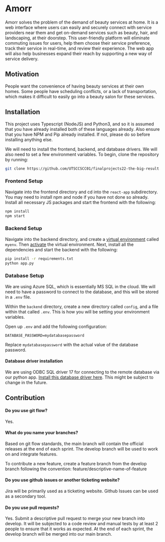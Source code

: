 ﻿# Amorr

Amorr solves the problem of the demand of beauty services at home. It is a web interface where users can easily and securely connect with service providers near them and get on-demand services such as beauty, hair, and landscaping, at their doorstep. This user-friendly platform will eliminate commuting issues for users, help them choose their service preference, track their service in real-time, and review their experience. The web app will also help businesses expand their reach by supporting a new way of service delivery.

## Motivation

People want the convenience of having beauty services at their own homes. Some people have scheduling conflicts, or a lack of transportation, which makes it difficult to easily go into a beauty salon for these services.

## Installation

This project uses Typescript (NodeJS) and Python3, and so it is assumed that you have already installed both of these languages already. Also ensure that you have NPM and Pip already installed. If not, please do so before installing anything else.

We will need to install the frontend, backend, and database drivers. We will also need to set a few environment variables. To begin, clone the repository by running:

```bash
git clone https://github.com/UTSCCSCC01/finalprojects22-the-big-result.git
```

### Frontend Setup

Navigate into the frontend directory and cd into the `react-app` subdirectory. You may need to install npm and node if you have not done so already. Install all necessary JS packages and start the frontend with the following:

```bash
npm install
npm start
```

### Backend Setup

Navigate into the backend directory, and create a [virtual environment](https://docs.python.org/3/library/venv.html) called `myenv`. Then [activate](https://docs.python.org/3/tutorial/venv.html#creating-virtual-environments) the virtual environment. Next, install all the dependencies and start the backend with the following:

```bash
pip install -r requirements.txt
python app.py
```

### Database Setup

We are using Azure SQL, which is essentially MS SQL in the cloud. We will need to have a password to connect to the database, and this will be stored in a `.env` file.

Within the `backend` directory, create a new directory called `config`, and a file within that called `.env`. This is how you will be setting your environment variables.

Open up `.env` and add the following configuration:

```
DATABASE_PASSWORD=mydatabasepassword
```

Replace `mydatabasepassword` with the actual value of the database password.

#### Database driver installation

We are using ODBC SQL driver 17 for connecting to the remote database via our python app. [Install this database driver here](https://docs.microsoft.com/en-us/sql/connect/odbc/download-odbc-driver-for-sql-server?view=sql-server-ver16). This might be subject to change in the future.

## Contribution

#### Do you use git flow?

Yes.

#### What do you name your branches?

Based on git flow standards, the main branch will contain the official releases at the end of each sprint. The develop branch will be used to work on and integrate features.

To contribute a new feature, create a feature branch from the develop branch following the convention: feature/descriptive-name-of-feature

#### Do you use github issues or another ticketing website?

Jira will be primarily used as a ticketing website. Github Issues can be used as a secondary tool.

#### Do you use pull requests?

Yes. Submit a descriptive pull request to merge your new branch into develop. It will be subjected to a code review and manual tests by at least 2 people to ensure that it works as expected. At the end of each sprint, the develop branch will be merged into our main branch.
